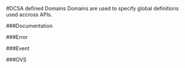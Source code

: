 #DCSA defined Domains
Domains are used to specify global definitions used accross APIs.

###Documentation

###Error

###Event

###OVS
